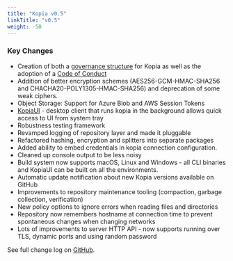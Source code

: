 ```yaml
---
title: "Kopia v0.5"
linkTitle: "v0.5"
weight: -50
---
```


### Key Changes

* Creation of both a [governance structure](https://github.com/kopia/kopia/blob/master/GOVERNANCE.md) for Kopia as well as the adoption of a [Code of Conduct](https://github.com/kopia/kopia/blob/master/CODE_OF_CONDUCT.md)
* Addition of better encryption schemes (AES256-GCM-HMAC-SHA256 and CHACHA20-POLY1305-HMAC-SHA256) and deprecation of some weak ciphers.
* Object Storage: Support for Azure Blob and AWS Session Tokens
* [KopiaUI](https://www.youtube.com/watch?v=sHJjSpasWIo) - desktop client that runs kopia in the background allows quick access to UI from system tray
* Robustness testing framework
* Revamped logging of repository layer and made it pluggable
* Refactored hashing, encryption and splitters into separate packages
* Added ability to embed credentials in kopia connection configuration.
* Cleaned up console output to be less noisy
* Build system now supports macOS, Linux and Windows - all CLI binaries and KopiaUI can be built on all the environments.
* Automatic update notification about new Kopia versions available on GitHub
* Improvements to repository maintenance tooling (compaction, garbage collection, verification)
* New policy options to ignore errors when reading files and directories
* Repository now remembers hostname at connection time to prevent spontaneous changes when changing networks
* Lots of improvements to server HTTP API - now supports running over TLS, dynamic ports and using random password

See full change log on [GitHub](https://github.com/kopia/kopia/releases/tag/0.5.2).
